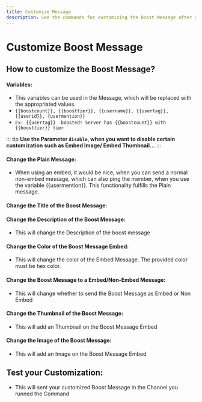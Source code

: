 ```yaml
---
title: Customize Message
description: See the commands for customizing the Boost Message after your need.
---
```

# Customize Boost Message

## How to customize the Boost Message?

#### Variables:
- This variables can be used in the Message, which will be replaced with the appropriated values.
- `{{boostcount}}, {{boosttier}}, {{username}}, {{usertag}}, {{userid}}, {usermention}}`
- `Ex: {{usertag}}  boosted! Server has {{boostcount}} with {{boosttier}} tier`

::: tip
**Use the Parameter `disable`, when you want to disable certain customization such as Embed Image/ Embed Thumbnail...**
:::

#### Change the Plain Message:
- When using an embed, it would be nice, when you can send a normal non-embed message, which can also ping the member, when you use the variable {{usermention}}. This functionality fulfills the Plain message.

<command message = "%bmessage plain <message>" slash = "/boost message plain [message]" description="Sets the Plain Message, which is sent on Boost. A Plain Message is a Non-Embed Message, which will be sent with the Embed" permissions="MANAGE_SERVER"/>

#### Change the Title of the Boost Message:
<command message = "%bmessage title <message>" slash = "/boost message title [message]" description="Sets the Title of the Embed, which is sent on Boost" permissions="MANAGE_SERVER"/>

#### Change the Description of the Boost Message:
- This will change the Description of the boost message
<command message = "%bmessage desc <message>" slash = "/boost message desc [message]" description="Sets the Description of the Embed, which is sent on the Boost" permissions="MANAGE_SERVER"/>

#### Change the Color of the Boost Message Embed:
- This will change the color of the Embed Message. The provided color must be hex color.
<command message = "%bmessage color <hexcolor>" slash = "/boost message color [hexcolor]" description="Sets the Color of the Embed, which is sent on the Boost Embed Message" permissions="MANAGE_SERVER"/>

#### Change the Boost Message to a Embed/Non-Embed Message:
- This will change whether to send the Boost Message as Embed or Non Embed
<command message = "%bmessage embed enable/disable" slash = "/boost message embed [status]" description="Disables or Enables Embed Mode on the Boost Message" permissions="MANAGE_SERVER"/>

#### Change the Thumbnail of the Boost Message:
- This will add an Thumbnail on the Boost Message Embed
<command message = "%bmessage thumb <image-link>" slash = "/boost message thumbnail [image-link]" description="Sets the Thumbnail of the Embed, which is sent on the Boost" permissions="MANAGE_SERVER"/>

#### Change the Image of the Boost Message:
- This will add an Image on the Boost Message Embed
<command message = "%bmessage image <image-link>" slash = "/boost message image [image-link]" description="Sets the Image of the Embed, which is sent on the Boost" permissions="MANAGE_SERVER"/> 

## Test your Customization:
- This will sent your customized Boost Message in the Channel you runned the Command
<command message = "%bmessage test" slash = "/boost message test" description="Sends the Boost Message to check your current Customization" cooldown="10" permissions="MANAGE_SERVER"/>


